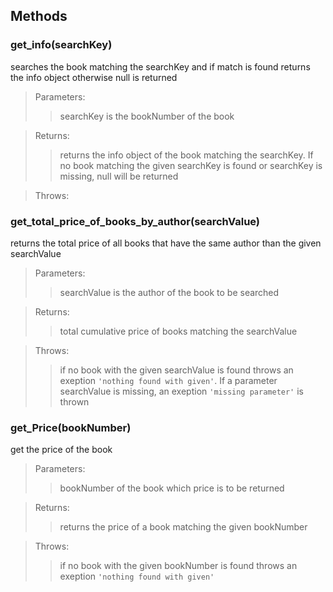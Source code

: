 

## Methods



### **get_info(searchKey)**
searches the book matching the searchKey and if match is found returns the info object otherwise null is returned

>Parameters:
>>searchKey is the bookNumber of the book

>Returns:
>>returns the info object of the book matching the searchKey. If no book matching the given searchKey is found or searchKey is missing, null will be returned

>Throws:
>>

### **get_total_price_of_books_by_author(searchValue)**
returns the total price of all books that have the same author than the given searchValue

>Parameters:
>>searchValue is the author of the book to be searched

>Returns:
>>total cumulative price of books matching the searchValue

>Throws:
>>if no book with the given searchValue is  found throws an exeption `'nothing found with given'`. If a parameter searchValue is missing, an exeption `'missing parameter'` is thrown

### **get_Price(bookNumber)**
get the price of the book

>Parameters:
>>bookNumber of the book which price is to be returned

>Returns:
>>returns the price of a book matching the given bookNumber

>Throws:
>>if no book with the given bookNumber is  found throws an exeption `'nothing found with given'`

